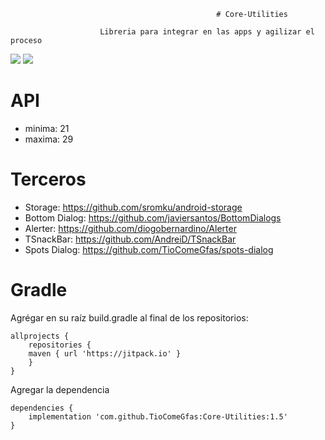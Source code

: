                                                   # Core-Utilities
                                                  
             			Libreria para integrar en las apps y agilizar el proceso
                              

<a target="_blank" href="https://android-arsenal.com/api?level=21"><img src="https://img.shields.io/badge/API-21%2B-orange.svg"></a>
[![](https://jitpack.io/v/TioComeGfas/Core-Utilities.svg)](https://jitpack.io/#TioComeGfas/Core-Utilities)
                              
# API

+ minima: 21 
+ maxima: 29

# Terceros

+ Storage: https://github.com/sromku/android-storage
+ Bottom Dialog: https://github.com/javiersantos/BottomDialogs
+ Alerter: https://github.com/diogobernardino/Alerter
+ TSnackBar: https://github.com/AndreiD/TSnackBar
+ Spots Dialog: https://github.com/TioComeGfas/spots-dialog

# Gradle

Agrégar en su raíz build.gradle al final de los repositorios:

```Gradle
allprojects {
    repositories {
	maven { url 'https://jitpack.io' }
    }
}
```

Agregar la dependencia

```Gradle
dependencies {
    implementation 'com.github.TioComeGfas:Core-Utilities:1.5'
}
```




